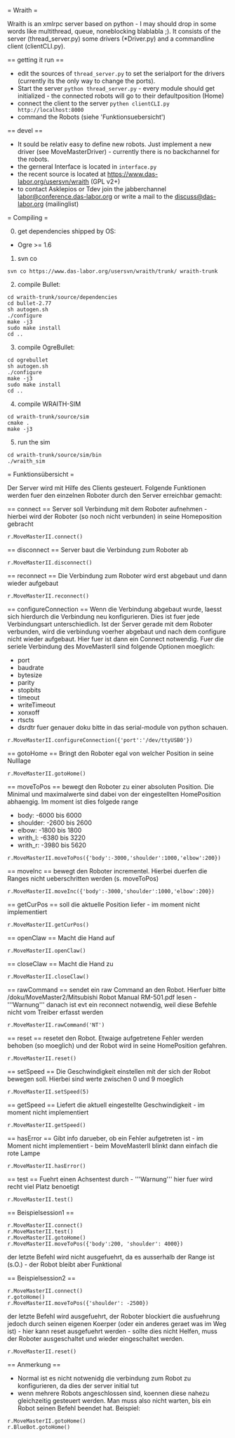 = Wraith =

Wraith is an xmlrpc server based on python - I may should drop in some words like multithread, queue, noneblocking blablabla ;). It consists of the server (thread_server.py) some drivers (*Driver.py) and a commandline client (clientCLI.py).

== getting it run ==

* edit the sources of `thread_server.py` to set the serialport for the drivers (currently its the only way to change the ports).
* Start the server `python thread_server.py` - every module should get initialized - the connected robots will go to their defaultposition (Home)
* connect the client to the server `pythen clientCLI.py http://localhost:8000`
* command the Robots (siehe 'Funktionsuebersicht')

== devel ==

* It sould be relativ easy to define new robots. Just implement a new driver (see MoveMasterDriver) - currently there is no backchannel for the robots.
* the gerneral Interface is located in `interface.py`
* the recent source is located at https://www.das-labor.org/usersvn/wraith (GPL v2+)
* to contact Asklepios or Tdev join the jabberchannel labor@conference.das-labor.org  or write a mail to the discuss@das-labor.org (mailinglist)

= Compiling =

0. get dependencies shipped by OS:

 * Ogre >= 1.6

1. svn co
```
svn co https://www.das-labor.org/usersvn/wraith/trunk/ wraith-trunk
```

2. compile Bullet:
```
cd wraith-trunk/source/dependencies
cd bullet-2.77
sh autogen.sh
./configure
make -j3
sudo make install
cd ..
```

3. compile OgreBullet:
```
cd ogrebullet
sh autogen.sh
./configure
make -j3
sudo make install
cd ..
```

4. compile WRAITH-SIM
```
cd wraith-trunk/source/sim
cmake .
make -j3
```

5. run the sim
```
cd wraith-trunk/source/sim/bin
./wraith_sim
```

= Funktionsübersicht =

Der Server wird mit Hilfe des Clients gesteuert. Folgende Funktionen werden fuer den einzelnen Roboter durch den Server erreichbar gemacht:

== connect ==
Server soll Verbindung mit dem Roboter aufnehmen - hierbei wird der Roboter (so noch nicht verbunden) in seine Homeposition gebracht
```
r.MoveMasterII.connect()
```
== disconnect ==
Server baut die Verbindung zum Roboter ab
```
r.MoveMasterII.disconnect()
```
== reconnect ==
Die Verbindung zum Roboter wird erst abgebaut und dann wieder aufgebaut
```
r.MoveMasterII.reconnect()
```

== configureConnection ==
Wenn die Verbindung abgebaut wurde, laesst sich hierdurch die Verbindung neu konfigurieren. Dies ist fuer jede Verbindungsart unterschiedlich. Ist der Server gerade mit dem Roboter verbunden, wird die verbindung voerher abgebaut und nach dem configure nicht wieder aufgebaut. Hier fuer ist dann ein Connect notwendig. Fuer die seriele Verbindung des MoveMasterII sind folgende Optionen moeglich:
 * port
 * baudrate
 * bytesize
 * parity
 * stopbits
 * timeout
 * writeTimeout
 * xonxoff
 * rtscts
 * dsrdtr
fuer genauer doku bitte in das serial-module von python schauen.

```
r.MoveMasterII.configureConnection({'port':'/dev/ttyUSB0'})
```

== gotoHome ==
Bringt den Roboter egal von welcher Position in seine Nulllage
```
r.MoveMasterII.gotoHome()
```

== moveToPos ==
bewegt den Roboter zu einer absoluten Position. Die Minimal und maximalwerte sind dabei von der eingestellten HomePosition abhaengig. Im moment ist dies folgede range
 * body: -6000 bis 6000
 * shoulder: -2600 bis 2600
 * elbow: -1800 bis 1800
 * writh_l: -6380 bis 3220
 * writh_r: -3980 bis 5620

```
r.MoveMasterII.moveToPos({'body':-3000,'shoulder':1000,'elbow':200})
```

== moveInc ==
bewegt den Roboter incrementel. Hierbei duerfen die Ranges nicht ueberschritten werden (s. moveToPos)

```
r.MoveMasterII.moveInc({'body':-3000,'shoulder':1000,'elbow':200})
```

== getCurPos ==
soll die aktuelle Position liefer - im moment nicht implementiert
```
r.MoveMasterII.getCurPos()
```

== openClaw ==
Macht die Hand auf
```
r.MoveMasterII.openClaw()
```

== closeClaw ==
Macht die Hand zu
```
r.MoveMasterII.closeClaw()
```

== rawCommand ==
sendet ein raw Command an den Robot. Hierfuer bitte /doku/MoveMaster2/Mitsubishi Robot Manual RM-501.pdf lesen - '''Warnung''' danach ist evt ein reconnect notwendig, weil diese Befehle nicht vom Treiber erfasst werden
```
r.MoveMasterII.rawCommand('NT')
```

== reset ==
resetet den Robot. Etwaige aufgetretene Fehler werden behoben (so moeglich) und der Robot wird in seine HomePosition gefahren.
```
r.MoveMasterII.reset()
```
== setSpeed ==
Die Geschwindigkeit einstellen mit der sich der Robot bewegen soll. Hierbei sind werte zwischen 0 und 9 moeglich
```
r.MoveMasterII.setSpeed(5)
```

== getSpeed ==
Liefert die aktuell eingestellte Geschwindigkeit - im moment nicht implementiert
```
r.MoveMasterII.getSpeed()
```

== hasError ==
Gibt info darueber, ob ein Fehler aufgetreten ist - im Moment nicht implementiert - beim MoveMasterII blinkt dann einfach die rote Lampe
```
r.MoveMasterII.hasError()
```

== test ==
Fuehrt einen Achsentest durch - '''Warnung''' hier fuer wird recht viel Platz benoetigt
```
r.MoveMasterII.test()
```

== Beispielsession1 ==
```
r.MoveMasterII.connect()
r.MoveMasterII.test()
r.MoveMasterII.gotoHome()
r.MoveMasterII.moveToPos({'body':200, 'shoulder': 4000})
```
der letzte Befehl wird nicht ausgefuehrt, da es ausserhalb der Range ist (s.O.) - der Robot bleibt aber Funktional

== Beispielsession2 ==
```
r.MoveMasterII.connect()
r.gotoHome()
r.MoveMasterII.moveToPos({'shoulder': -2500})
```
der letzte Befehl wird ausgefuehrt, der Roboter blockiert die ausfuehrung jedoch durch seinen eigenen Koerper (oder ein anderes geraet was im Weg ist) - hier kann reset ausgefuehrt werden - sollte dies nicht Helfen, muss der Roboter ausgeschaltet und wieder eingeschaltet werden.
```
r.MoveMasterII.reset()
```

== Anmerkung ==
 * Normal ist es nicht notwenidg die verbindung zum Robot zu konfigurieren, da dies der server initial tut
 * wenn mehrere Robots angeschlossen sind, koennen diese nahezu gleichzeitig gesteuert werden. Man muss also nicht warten, bis ein Robot seinen Befehl beendet hat. Beispiel:
```
r.MoveMasterII.gotoHome()
r.BlueBot.gotoHome()
```
